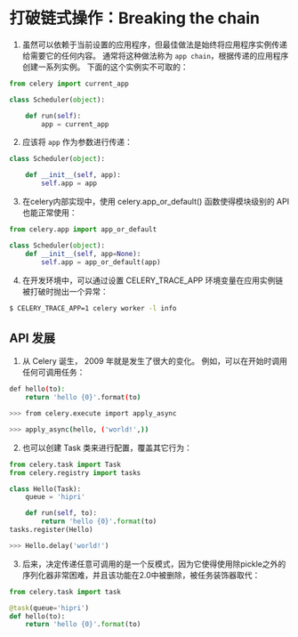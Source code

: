 # 打破链式操作：Breaking the chain
1. 虽然可以依赖于当前设置的应用程序，但最佳做法是始终将应用程序实例传递给需要它的任何内容。 
通常将这种做法称为 `app chain`，根据传递的应用程序创建一系列实例。 下面的这个实例实不可取的：

```python
from celery import current_app

class Scheduler(object):

    def run(self):
        app = current_app
```

2. 应该将 `app` 作为参数进行传递：

```python
class Scheduler(object):

    def __init__(self, app):
        self.app = app
```

3. 在celery内部实现中，使用 celery.app\_or\_default\(\) 函数使得模块级别的 API 也能正常使用：

```python
from celery.app import app_or_default

class Scheduler(object):
    def __init__(self, app=None):
        self.app = app_or_default(app)
```

4. 在开发环境中，可以通过设置 CELERY\_TRACE\_APP 环境变量在应用实例链被打破时抛出一个异常：

```bash
$ CELERY_TRACE_APP=1 celery worker -l info
```

## API 发展
1. 从 Celery 诞生， 2009 年就是发生了很大的变化。 例如，可以在开始时调用任何可调用任务：

```bash
def hello(to):
    return 'hello {0}'.format(to)

>>> from celery.execute import apply_async

>>> apply_async(hello, ('world!',))
```

2. 也可以创建 Task 类来进行配置，覆盖其它行为：

```python
from celery.task import Task
from celery.registry import tasks

class Hello(Task):
    queue = 'hipri'

    def run(self, to):
        return 'hello {0}'.format(to)
tasks.register(Hello)

>>> Hello.delay('world!')
```

3. 后来，决定传递任意可调用的是一个反模式，因为它使得使用除pickle之外的序列化器非常困难，并且该功能在2.0中被删除，被任务装饰器取代：

```python
from celery.task import task

@task(queue='hipri')
def hello(to):
    return 'hello {0}'.format(to)
```
